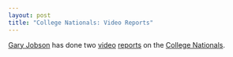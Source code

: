 ```yaml
--- 
layout: post
title: "College Nationals: Video Reports"
---
```

<a href="http://jobsonsailing.com/">Gary Jobson</a> has done two <a href="http://jobsonsailing.com/reports/46">video</a> <a href="http://jobsonsailing.com/reports/45">reports</a> on the <a href="http://www.collegesailing.org/nas/spring07/index.asp">College Nationals</a>.
